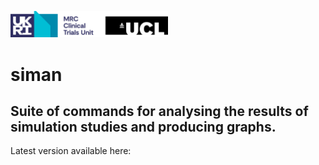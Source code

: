 <a href ="https://www.mrcctu.ucl.ac.uk/"><img src="MRCCTU_at_UCL_Logo.png" width="50%" /></a>
# siman
## Suite of commands for analysing the results of simulation studies and producing graphs.

Latest version available here:

<a href ="https://github.com/UCL/siman/"><siman>
